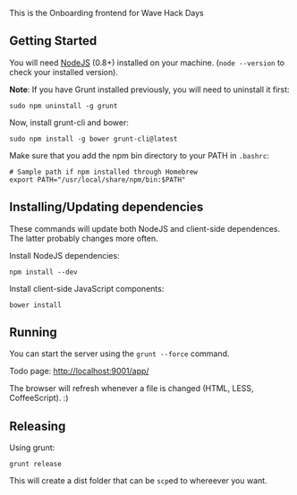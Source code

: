 This is the Onboarding frontend for Wave Hack Days

Getting Started
---------------

You will need [NodeJS](http://nodejs.org/) (0.8+) installed on your machine. (`node --version` to check your installed version).

**Note**: If you have Grunt installed previously, you will need to uninstall it first:

    sudo npm uninstall -g grunt

Now, install grunt-cli and bower:

    sudo npm install -g bower grunt-cli@latest

Make sure that you add the npm bin directory to your PATH in `.bashrc`:

    # Sample path if npm installed through Homebrew
    export PATH="/usr/local/share/npm/bin:$PATH"



Installing/Updating dependencies
--------------------------------

These commands will update both NodeJS and client-side dependences. The latter probably changes more often.

Install NodeJS dependencies:

    npm install --dev

Install client-side JavaScript components:

    bower install


Running
-------

You can start the server using the `grunt --force` command.

Todo page: [http://localhost:9001/app/](http://localhost:9001/app/)

The browser will refresh whenever a file is changed (HTML, LESS, CoffeeScript). :)


Releasing
---------

Using grunt:

    grunt release

This will create a dist folder that can be `scp`ed to whereever you want.
